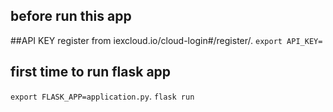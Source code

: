 ## before run this app
##API KEY register from iexcloud.io/cloud-login#/register/. 
`export API_KEY=`

## first time to run flask app
`export FLASK_APP=application.py`. 
`flask run`
